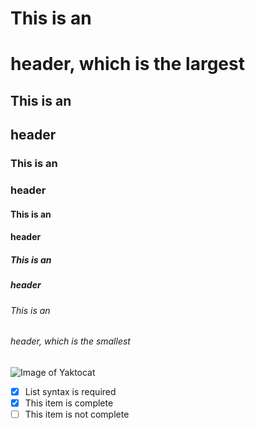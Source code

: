# This is an <H1> header, which is the largest
## This is an <H2> header
### This is an <H3> header
#### This is an <H4> header
##### This is an <H5> header
###### This is an <H6> header, which is the smallest

![Image of Yaktocat](https://octodex.github.com/images/yaktocat.png)

- [x] List syntax is required
- [x] This item is complete
- [ ] This item is not complete
